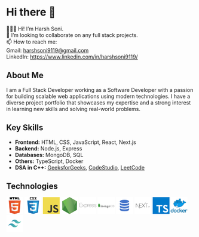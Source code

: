# Hi there 👋

👨🏼‍🎓 Hi! I’m Harsh Soni.  
👯 I’m looking to collaborate on any full stack projects.  
📫 How to reach me:  
Gmail: harshsoni9119@gmail.com  
LinkedIn: https://www.linkedin.com/in/harshsoni9119/

## About Me
I am a Full Stack Developer working as a Software Developer with a passion for building scalable web applications using modern technologies. I have a diverse project portfolio that showcases my expertise and a strong interest in learning new skills and solving real-world problems.

## Key Skills
- **Frontend:** HTML, CSS, JavaScript, React, Next.js
- **Backend:** Node.js, Express
- **Databases:** MongoDB, SQL
- **Others:** TypeScript, Docker
- **DSA in C++:** [GeeksforGeeks](https://www.geeksforgeeks.org/user/harshsoni9119/), [CodeStudio](https://www.naukri.com/code360/profile/harshsoni), [LeetCode](https://leetcode.com/u/harshsoni9119/)

## Technologies

<p align="left">
  <img src="https://raw.githubusercontent.com/github/explore/main/topics/html/html.png" alt="HTML" width="45px" height="45px">
  <img src="https://raw.githubusercontent.com/github/explore/main/topics/css/css.png" alt="CSS" width="45px" height="45px">
  <img src="https://raw.githubusercontent.com/github/explore/main/topics/javascript/javascript.png" alt="JavaScript" width="45px" height="45px">
  <img src="https://raw.githubusercontent.com/github/explore/main/topics/nodejs/nodejs.png" alt="Node.js" width="45px" height="45px">
  <img src="https://raw.githubusercontent.com/github/explore/main/topics/express/express.png" alt="Express" width="45px" height="45px">
  <img src="https://raw.githubusercontent.com/github/explore/main/topics/mongodb/mongodb.png" alt="MongoDB" width="45px" height="45px">
  <img src="https://raw.githubusercontent.com/github/explore/main/topics/sql/sql.png" alt="SQL" width="45px" height="45px">
  <img src="https://raw.githubusercontent.com/github/explore/main/topics/nextjs/nextjs.png" alt="Next.js" width="45px" height="45px">
  <img src="https://raw.githubusercontent.com/github/explore/main/topics/typescript/typescript.png" alt="TypeScript" width="45px" height="45px">
  <img src="https://raw.githubusercontent.com/github/explore/main/topics/docker/docker.png" alt="Docker" width="45px" height="45px">
  <img src="https://raw.githubusercontent.com/github/explore/main/topics/tailwind/tailwind.png" alt="Tailwind CSS" width="45px" height="45px">
</p>

